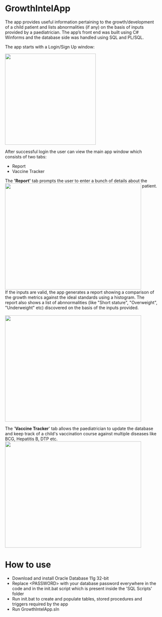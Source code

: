 # GrowthIntelApp

The app provides useful information pertaining to the growth/development of a child patient and lists abnormalities (if any) on the basis of inputs provided by a paediatrician. The app’s front end was built using C# Winforms and the database side was handled using SQL and PL/SQL.
<BR>

The app starts with a Login/Sign Up window:


<img src = "https://user-images.githubusercontent.com/34352365/153768584-b46cd502-12b9-4891-9d50-07e06fb10465.JPG" align="left" height="300" widht="300">
<BR clear = "LEFT">

After successful login the user can view the main app window which consists of two tabs:

- Report 
- Vaccine Tracker

The **'Report'** tab prompts the user to enter a bunch of details about the patient.
<img src="https://user-images.githubusercontent.com/34352365/153768864-3cc776be-4a15-46ad-9615-9d0a1af2b547.JPG" align="left" height="350" width="450">
<BR clear = "LEFT">
If the inputs are valid, the app generates a report showing a comparison of the growth metrics against the ideal standards using a histogram. The report also shows a list of abnnormalities (like "Short stature", "Overweight", "Underweight" etc) discovered on the basis of the inputs provided.
<BR>
<BR>
<img src="https://user-images.githubusercontent.com/34352365/153768928-50e9d9cc-9dc8-44c9-8b0d-d00bd2f0c976.JPG" align="left" height="350" width="450">
<BR clear = "LEFT">

The '**Vaccine Tracker**' tab allows the paediatrician to update the database and keep track of a child's vaccination course against multiple diseases like BCG, Hepatitis B, DTP etc.
<BR>
<img src="https://user-images.githubusercontent.com/34352365/153769013-c5e1c439-64b2-4031-a080-e5335cf6c45d.JPG" align="left" height="350" width="450">
<BR clear = "LEFT">
  
# How to use
- Download and install Oracle Database 11g 32-bit
- Replace \<PASSWORD\> with your database password everywhere in the code and in the init.bat script which is present inside the 'SQL Scripts' folder
- Run init.bat to create and populate tables, stored procedures and triggers required by the app
- Run GrowthIntelApp.sln
